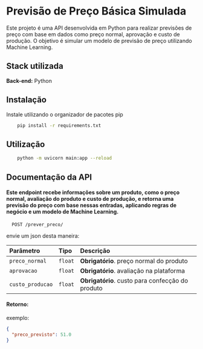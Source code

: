 
# Previsão de Preço Básica Simulada

Este projeto é uma API desenvolvida em Python para realizar previsões de preço com base em dados como preço normal, aprovação e custo de produção. O objetivo é simular um modelo de previsão de preço utilizando Machine Learning.




## Stack utilizada

**Back-end:** Python 


## Instalação

Instale utilizando o organizador de pacotes pip 

```bash
    pip install -r requirements.txt
```
    

## Utilização

```bash
    python -m uvicorn main:app --reload
```



## Documentação da API

#### Este endpoint recebe informações sobre um produto, como o preço normal, avaliação do produto e custo de produção, e retorna uma previsão do preço com base nessas entradas, aplicando regras de negócio e um modelo de Machine Learning.


```http
  POST /prever_preco/
```


envie um json desta maneira:

| Parâmetro   | Tipo       | Descrição                           |
| :---------- | :--------- | :---------------------------------- |
| `preco_normal` | `float` | **Obrigatório**. preço normal do produto |
| `aprovacao` | `float` | **Obrigatório**. avaliação na plataforma |
| `custo_producao` | `float` | **Obrigatório**. custo para confecção do produto |

#### Retorno:
exemplo:
```json
{
  "preco_previsto": 51.0
}
```

